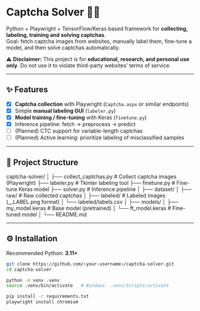 # Captcha Solver 🔎🤖

Python + Playwright + TensorFlow/Keras based framework for **collecting, labeling, training and solving captchas**.  
Goal: fetch captcha images from websites, manually label them, fine-tune a model, and then solve captchas automatically.

⚠️ **Disclaimer:** This project is for **educational, research, and personal use only**. Do not use it to violate third-party websites’ terms of service.

---

## ✨ Features

- [x] **Captcha collection** with Playwright (`Captcha.aspx` or similar endpoints)
- [x] Simple **manual labeling GUI** (`labeler.py`)
- [x] **Model training / fine-tuning** with Keras (`finetune.py`)
- [x] Inference pipeline: fetch → preprocess → predict
- [ ] (Planned) CTC support for variable-length captchas
- [ ] (Planned) Active learning: prioritize labeling of misclassified samples

---

## 📂 Project Structure

captcha-solver/
│
├── collect_captchas.py # Collect captcha images (Playwright)
├── labeler.py # Tkinter labeling tool
├── finetune.py # Fine-tune Keras model
├── solver.py # Inference pipeline
│
├── dataset/
│ ├── raw/ # Raw collected captchas
│ ├── labeled/ # Labeled images (__LABEL.png format)
│ └── labeled/labels.csv
│
├── models/
│ ├── my_model.keras # Base model (pretrained)
│ └── ft_model.keras # Fine-tuned model
│
└── README.md


---

## ⚙️ Installation

Recommended Python: **3.11+**

```bash
git clone https://github.com/<your-username>/captcha-solver.git
cd captcha-solver

python -m venv .venv
source .venv/bin/activate   # Windows: .venv\Scripts\activate

pip install -r requirements.txt
playwright install chromium
